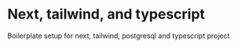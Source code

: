 # Next, tailwind, and typescript 

Boilerplate setup for next, tailwind, postgresql and typescript project